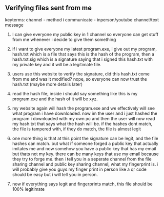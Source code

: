 ## Verifying files sent from me

keyterms:
channel - method i communicate - inperson/youtube channel/text message

1. I can give everyone my public key in 1 channel so everyone can get stuff from me whenever i decide to give them something


2. if i want to give everyone my latest program.exe, i give out my program, hash.txt which is a file that says this is the hash of the program, then a hash.txt.sig which is a signature saying that i signed this hash.txt with my private key and it will be a legitimate file. 

3. users use this website to verify the signature, did this hash.txt come from me and was it modified? nope, so everyone can now trust the hash.txt (maybe more details later)

4. read the hash file, inside i should say something like this is my program.exe and the hash of it will be xyz.

5. my website again will hash the program.exe and we effectively will see what program i have downloaded. now im the user and i just hashed the program i downloaded with my own pc and then the user will now read my hash.txt that says what the hash will be. if the hashes dont match, the file is tampered with, if they do match, the file is almost legit

6. one more thing is that at this point the signature can be legit, and the file hashes can match. but what if someone forged a public key that actually imitates me and now somehow you have a public key that has my email but thats not my key. there can be many keys that use my email because they try to forge me. then i tell you in a seperate channel from the file sharing channel and public key sharing channel, what my fingerprint is. i will probably give you guys my finger print in person like a qr code should be easy but i will tell you in person. 

7. now if everything says legit and fingerprints match, this file should be 100% legitimate
